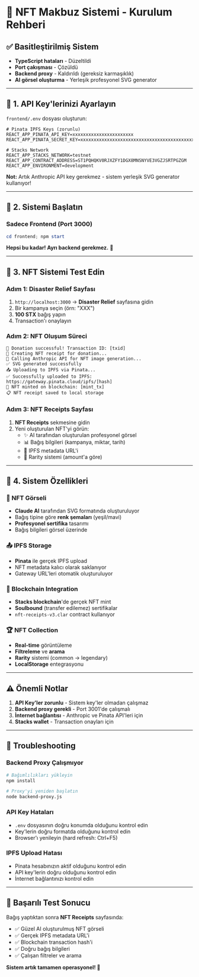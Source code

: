 # 🎨 NFT Makbuz Sistemi - Kurulum Rehberi

## ✅ Basitleştirilmiş Sistem

- **TypeScript hataları** - Düzeltildi
- **Port çakışması** - Çözüldü  
- **Backend proxy** - Kaldırıldı (gereksiz karmaşıklık)
- **AI görsel oluşturma** - Yerleşik profesyonel SVG generator

---

## 🔑 1. API Key'lerinizi Ayarlayın

`frontend/.env` dosyası oluşturun:

```env
# Pinata IPFS Keys (zorunlu)
REACT_APP_PINATA_API_KEY=xxxxxxxxxxxxxxxxxxxxxxx
REACT_APP_PINATA_SECRET_KEY=xxxxxxxxxxxxxxxxxxxxxxxxxxxxxxxxxxxxxxxxxxxxxxxxxxxxxxxxxxxxxxx

# Stacks Network
REACT_APP_STACKS_NETWORK=testnet
REACT_APP_CONTRACT_ADDRESS=ST1PQHQKV0RJXZFY1DGX8MNSNYVE3VGZJSRTPGZGM
REACT_APP_ENVIRONMENT=development
```

**Not:** Artık Anthropic API key gerekmez - sistem yerleşik SVG generator kullanıyor!

---

## 🚀 2. Sistemi Başlatın

### Sadece Frontend (Port 3000)
```powershell
cd frontend; npm start
```

**Hepsi bu kadar! Ayrı backend gerekmez.** 🎉

---

## 🧪 3. NFT Sistemi Test Edin

### Adım 1: Disaster Relief Sayfası
1. `http://localhost:3000` → **Disaster Relief** sayfasına gidin
2. Bir kampanya seçin (örn: "XXX")
3. **100 STX** bağış yapın
4. Transaction'ı onaylayın

### Adım 2: NFT Oluşum Süreci
```
🎉 Donation successful! Transaction ID: [txid]
🎨 Creating NFT receipt for donation...
🎨 Calling Anthropic API for NFT image generation...
✅ SVG generated successfully
📤 Uploading to IPFS via Pinata...
✅ Successfully uploaded to IPFS: https://gateway.pinata.cloud/ipfs/[hash]
🔗 NFT minted on blockchain: [mint_tx]
📋 NFT receipt saved to local storage
```

### Adım 3: NFT Receipts Sayfası
1. **NFT Receipts** sekmesine gidin
2. Yeni oluşturulan NFT'yi görün:
   - ✨ AI tarafından oluşturulan profesyonel görsel
   - 📊 Bağış bilgileri (kampanya, miktar, tarih)
   - 🔗 IPFS metadata URL'i
   - 💎 Rarity sistemi (amount'a göre)

---

## 🎯 4. Sistem Özellikleri

### 🎨 NFT Görseli
- **Claude AI** tarafından SVG formatında oluşturuluyor
- Bağış tipine göre **renk şemaları** (yeşil/mavi)
- **Profesyonel sertifika** tasarımı
- Bağış bilgileri görsel üzerinde

### 📤 IPFS Storage
- **Pinata** ile gerçek IPFS upload
- NFT metadata kalıcı olarak saklanıyor
- Gateway URL'leri otomatik oluşturuluyor

### 🔗 Blockchain Integration
- **Stacks blockchain**'de gerçek NFT mint
- **Soulbound** (transfer edilemez) sertifikalar
- `nft-receipts-v3.clar` contract kullanıyor

### 🏆 NFT Collection
- **Real-time** görüntüleme
- **Filtreleme** ve **arama**
- **Rarity** sistemi (common → legendary)
- **LocalStorage** entegrasyonu

---

## ⚠️ Önemli Notlar

1. **API Key'ler zorunlu** - Sistem key'ler olmadan çalışmaz
2. **Backend proxy gerekli** - Port 3001'de çalışmalı
3. **İnternet bağlantısı** - Anthropic ve Pinata API'leri için
4. **Stacks wallet** - Transaction onayları için

---

## 🔧 Troubleshooting

### Backend Proxy Çalışmıyor
```bash
# Bağımlılıkları yükleyin
npm install

# Proxy'yi yeniden başlatın
node backend-proxy.js
```

### API Key Hataları
- `.env` dosyasının doğru konumda olduğunu kontrol edin
- Key'lerin doğru formatda olduğunu kontrol edin
- Browser'ı yenileyin (hard refresh: Ctrl+F5)

### IPFS Upload Hatası
- Pinata hesabınızın aktif olduğunu kontrol edin
- API key'lerin doğru olduğunu kontrol edin
- İnternet bağlantınızı kontrol edin

---

## 🎉 Başarılı Test Sonucu

Bağış yaptıktan sonra **NFT Receipts** sayfasında:
- ✅ Güzel AI oluşturulmuş NFT görseli
- ✅ Gerçek IPFS metadata URL'i  
- ✅ Blockchain transaction hash'i
- ✅ Doğru bağış bilgileri
- ✅ Çalışan filtreler ve arama

**Sistem artık tamamen operasyonel! 🚀**
